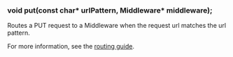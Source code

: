 <h3 id='router.put'>void put(const char* urlPattern, Middleware* middleware);</h3>

Routes a PUT request to a Middleware when the request url matches the url pattern.

For more information, see the [routing guide](/guide/routing.html).
